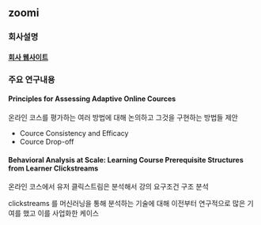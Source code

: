 ## zoomi

### 회사설명
#### [회사 웹사이트](http://zoomi.ai)


### 주요 연구내용
#### Principles for Assessing Adaptive Online Cources
온라인 코스를 평가하는 여러 방법에 대해 논의하고 그것을 구현하는 방법들 제안

 - Cource Consistency and Efficacy
 - Cource Drop-off

#### Behavioral Analysis at Scale: Learning Course Prerequisite Structures from Learner Clickstreams
온라인 코스에서 유저 클릭스트림은 분석해서 강의 요구조건 구조 분석

clickstreams 를 머신러닝을 통해 분석하는 기술에 대해 이전부터 연구적으로 많은 기여를 했고 이를 사업화한 케이스
